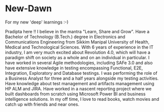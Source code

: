 # New-Dawn
For my new 'deep' learnings :-)

Pradipta here !!
I believe in the mantra "Learn, Share and Grow". 
Have a Bachelor of Technology (B.Tech.) degree in Electronics and Communications Engineering from Sikkim Manipal University of Health, Medical and Technological Sciences. 
With 6 years of experience in the IT industry, I am very much excited about Revolution 4.0, which will have a paradigm shift on society as a whole and on an individual in particular. 
I have worked in several Agile methodologies, including SAFe 3.0 and also have extensive knowledge in testing encompassing Functional, E2E, Integration, Exploratory and Database testings. 
I was performing the role of a Business Analyst for three and a half years alongside my testing activities. Have knowledge about test management and artifacts management using HP ALM and JIRA. Have worked in a nascent reporting project where we built dashboards from scratch using Microsoft Power BI and business intelligence solutions. 
In my off time, I love to read books, watch movies and catch up with friends and near ones.
